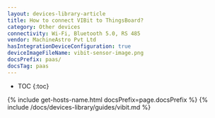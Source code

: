 ```yaml
---
layout: devices-library-article
title: How to connect VIBit to ThingsBoard?
category: Other devices
connectivity: Wi-Fi, Bluetooth 5.0, RS 485
vendor: MachineAstro Pvt Ltd
hasIntegrationDeviceConfiguration: true
deviceImageFileName: vibit-sensor-image.png
docsPrefix: paas/
docsTag: paas
---
```


* TOC
{:toc}

{% include get-hosts-name.html docsPrefix=page.docsPrefix %}
{% include /docs/devices-library/guides/vibit.md %}